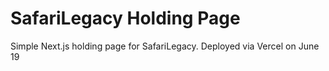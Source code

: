 # SafariLegacy Holding Page

Simple Next.js holding page for SafariLegacy.
Deployed via Vercel on June 19
